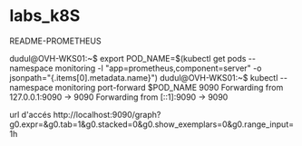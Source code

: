 # labs_k8S


README-PROMETHEUS

dudul@OVH-WKS01:~$ export POD_NAME=$(kubectl get pods --namespace monitoring -l "app=prometheus,component=server" -o jsonpath="{.items[0].metadata.name}")
dudul@OVH-WKS01:~$ kubectl --namespace monitoring port-forward $POD_NAME 9090
Forwarding from 127.0.0.1:9090 -> 9090
Forwarding from [::1]:9090 -> 9090


url d'accés 
http://localhost:9090/graph?g0.expr=&g0.tab=1&g0.stacked=0&g0.show_exemplars=0&g0.range_input=1h

